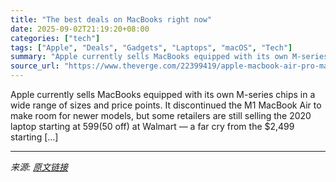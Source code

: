 ```yaml
---
title: "The best deals on MacBooks right now"
date: 2025-09-02T21:19:20+08:00
categories: ["tech"]
tags: ["Apple", "Deals", "Gadgets", "Laptops", "macOS", "Tech"]
summary: "Apple currently sells MacBooks equipped with its own M-series chips in a wide range of sizes and price points. It discontinued the M1 MacBook Air to make room for newer models, but some retailers are "
source_url: "https://www.theverge.com/22399419/apple-macbook-air-pro-mac-mini-imac-deals"
---
```


Apple currently sells MacBooks equipped with its own M-series chips in a wide range of sizes and price points. It discontinued the M1 MacBook Air to make room for newer models, but some retailers are still selling the 2020 laptop starting at $599 ($50 off) at Walmart — a far cry from the $2,499 starting [&#8230;]

---

*来源: [原文链接](https://www.theverge.com/22399419/apple-macbook-air-pro-mac-mini-imac-deals)*
